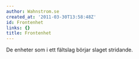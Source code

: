 ```yaml
---
author: Wahnstrom.se
created_at: '2011-03-30T13:58:48Z'
id: Frontenhet
links: {}
title: Frontenhet
---
```


De enheter som i ett fältslag börjar slaget stridande.